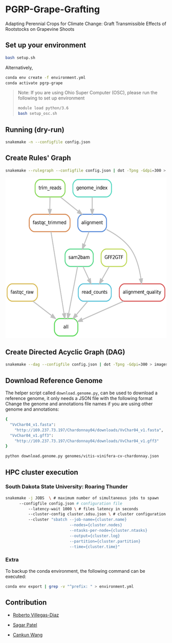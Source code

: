 # PGRP-Grape-Grafting

Adapting Perennial Crops for Climate Change: Graft Transmissible Effects of Rootstocks on Grapevine Shoots

## Set up your environment
```bash
bash setup.sh
```

Alternatively,
```bash
conda env create -f environment.yml
conda activate pgrp-grape
```

> Note: If you are using Ohio Super Computer (OSC), please run the following to set up environment
> ```bash
> module load python/3.6
> bash setup_osc.sh
> ```

## Running (dry-run)
```bash
snakemake -n --configfile config.json
```

## Create Rules' Graph
```bash
snakemake --rulegraph --configfile config.json | dot -Tpng -Gdpi=300 > images/rule-graph.png
```

<img src="images/rule-graph.png" height="500" />

## Create Directed Acyclic Graph (DAG)
```bash
snakemake --dag --configfile config.json | dot -Tpng -Gdpi=300 > images/dag.png
```

## Download Reference Genome
The helper script called `download.genome.py`, can be used to download a reference genome, it only needs a JSON file with the following format
Change the genome and annotations file names if you are using other genome and annotations:
```bash
{
  "VvChar04_v1.fasta":
    "http://169.237.73.197/Chardonnay04/downloads/VvChar04_v1.fasta",
  "VvChar04_v1.gff3":
    "http://169.237.73.197/Chardonnay04/downloads/VvChar04_v1.gff3"
}
```

```bash
python download.genome.py genomes/vitis-vinifera-cv-chardonnay.json
```

## HPC cluster execution
### South Dakota State University: Roaring Thunder
```bash
snakemake -j JOBS  \ # maximum number of simultaneous jobs to spawn
	  --configfile config.json # configuration file
          --latency-wait 1000 \ # files latency in seconds
          --cluster-config cluster.sdsu.json \ # cluster configuration file
          --cluster "sbatch --job-name={cluster.name} 
                            --nodes={cluster.nodes} 
                            --ntasks-per-node={cluster.ntasks} 
                            --output={cluster.log} 
                            --partition={cluster.partition} 
                            --time={cluster.time}"
``` 

### Extra
To backup the conda environment, the following command can be executed:
```bash
conda env export | grep -v "^prefix: " > environment.yml
```

## Contribution

- [Roberto Villegas-Diaz](https://github.com/villegar)

- [Sagar Patel](https://github.com/sgr308)

- [Cankun Wang](https://github.com/Wang-Cankun)
